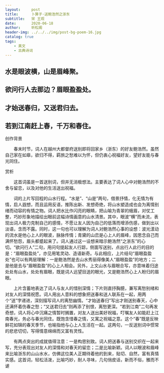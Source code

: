 ```yaml
---
layout:     post
title:      卜算子·送鲍浩然之浙东
subtitle:   宋 王观
date:       2020-06-18
author:     听松阁
header-img: ../../../img/post-bg-poem-16.jpg
catalog: true
tags:
    - 美文
    - 古典诗词
---
```


## 水是眼波横，山是眉峰聚。
## 欲问行人去那边？眉眼盈盈处。
## 才始送春归，又送君归去。
## 若到江南赶上春，千万和春住。



创作背景

　　春末时节，词人在越州大都督府送别即将回家乡（浙东）的好友鲍浩然。虽然自己家在如皋，欲归不得，羁旅之愁难以为怀，但仍衷心祝福好友，望好友能与春光同住。 



赏析

　　这首词虽是一首送别词，但并无消极想法。主要表达了词人心中对鲍浩然的不舍与留恋，以及对他的生活送出祝福。

　　词的上片写回程的山水行程。“水是”、“山是”两句，借景抒情，化无情为有情，启人遐想，而且运用反语，推陈出新、发想奇绝，将山水塑造成也会为离情别绪而动容的有情之物。词人把水比作闪亮的眼睛，把山喻为青翠的蛾眉，对仗工整，巧妙形象地描绘出眼前这幅诗情画意的山水清景。其中，眼波“横”而未流，表现出词人极力克制自己的感情，不愿让友人因为自己的低落而增添伤感，做到出以淡语，含而不露。同时，这一句也可以理解为词人对鲍浩然心事的设想：波光漾动的流水是他心上人的眼波，脉脉传情；青黛的山峦是心上人的眉峰，因思念自己而满怀愁怨，眉头都蹙起来了。词人通过这一设想来暗示鲍浩然“之浙东”的心切。“欲问行人”二句，用问句提起友人行踪，侧面写送别，点出行人此行的目的是：“眉眼盈盈处”，亦见用笔灵动、造语新奇。与此相应，上片结句“眉眼盈盈处”也可以有两层理解：一是鲍浩然是去山水秀丽得像美人“眉眼盈盈”的地方；二是他是去与“眉眼盈盈”的心上人相会。另外，上文山水与眉眼合写，亦意味着归途处处有山水，处处有眉眼，既是词人远望目送的眼光，又是鲍浩然心上人盼归的眉眼。

　　上片含蓄地表达了词人与友人的惜别深情；下片则直抒胸臆，兼写离愁别绪和对友人的深情祝愿。词人用出人意料的想象把送春和送人联系在一起，用两个“送”字递进，深刻描写词人的离愁幽情。“才始送春归”写出才刚送别春天，心中还满怀着伤春之愁；“又送君归去”则再添了别恨，离愁更深。“若到江南”二句再发奇想，词人将心中沉痛之情暂时搁置，对友人送出美好祝福，叮嘱友人如能赶上江南春光，务必与春光同住。既饱含惜春之情，又寓之祝福之意。这个“春”既是反映鲜花如锦的春天季节，也喻指他与心上人生活在一起。这两句，一反送别词中惯常的悲悲切切，写得情意绵绵而又富有灵性。

　　有两点突出的成就值得注意：一是构思别致。词人把送春与送别交织在一起来写，充分表现出对友人的深情和对春天的留恋；二是比喻新颖。词人以眼波和眉峰来比喻浙东的山山水水，仿佛这位美人正期待着他的到来，贴切、自然，富有真情实感。这首词，轻松活泼，比喻巧妙，耐人寻味，几句俏皮话，新而不俗，雅而不谑
